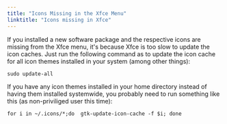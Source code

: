 ```yaml
---
title: "Icons Missing in the Xfce Menu"
linktitle: "Icons missing in Xfce"
---
```


If you installed a new software package and the respective icons are
missing from the Xfce menu, it's because Xfce is too slow to update the
icon caches. Just run the following command as to update the icon
cache for all icon themes installed in your system (among other things):

```
sudo update-all
```

If you have any icon themes installed in your home directory instead of
having them installed systemwide, you probably need to run something
like this (as non-priviliged user this time):

```
for i in ~/.icons/*;do  gtk-update-icon-cache -f $i; done
```


